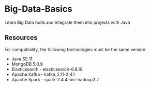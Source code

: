 # Big-Data-Basics
Learn Big Data tools and integrate them into projects with Java

## Resources
For compatibility, the following technologies must be the same version:
* Java SE 11 
* MongoDB 5.0.9
* Elasticsearch - elasticsearch-6.8.16
* Apache Kafka - kafka_2.11-2.4.1
* Apache Spark - spark-2.4.4-bin-hadoop2.7
